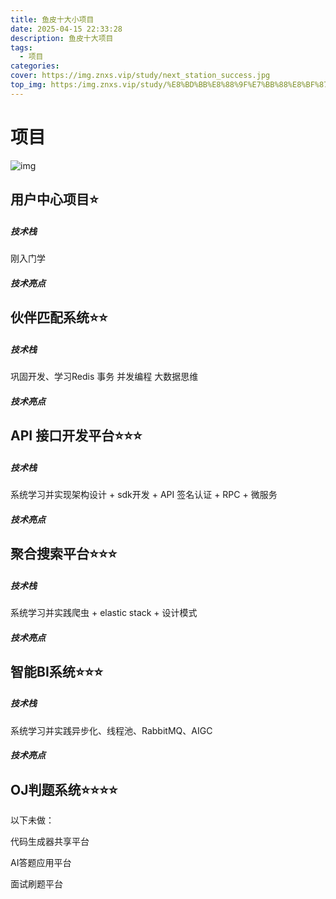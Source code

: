 ```yaml
---
title: 鱼皮十大小项目
date: 2025-04-15 22:33:28
description: 鱼皮十大项目
tags:
  - 项目
categories:
cover: https://img.znxs.vip/study/next_station_success.jpg
top_img: https:/img.znxs.vip/study/%E8%BD%BB%E8%88%9F%E7%BB%88%E8%BF%87%E4%B8%87%E9%87%8D%E5%B1%B1.png
---
```




# 项目

![img](https://i0.hdslb.com/bfs/new_dyn/443961d3399df2ce3057ff9ae6c6286912890453.png@1052w_!web-dynamic.avif)

## 用户中心项目⭐

##### 技术栈

刚入门学



##### 技术亮点

## 伙伴匹配系统⭐⭐

##### 技术栈

巩固开发、学习Redis 事务 并发编程 大数据思维



##### 技术亮点

## API 接口开发平台⭐⭐⭐

##### 技术栈

系统学习并实现架构设计 + sdk开发 + API 签名认证 + RPC + 微服务 





##### 技术亮点

## 聚合搜索平台⭐⭐⭐

##### 技术栈

系统学习并实践爬虫 + elastic stack  + 设计模式





##### 技术亮点

## 智能BI系统⭐⭐⭐

##### 技术栈

系统学习并实践异步化、线程池、RabbitMQ、AIGC



##### 技术亮点





## OJ判题系统⭐⭐⭐⭐





以下未做：

代码生成器共享平台

AI答题应用平台

面试刷题平台



